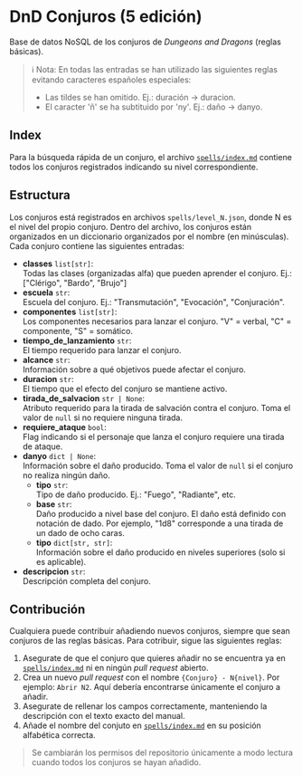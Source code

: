 # DnD Conjuros (5 edición)

Base de datos NoSQL de los conjuros de _Dungeons and Dragons_ (reglas básicas).

> ℹ️ Nota:
> En todas las entradas se han utilizado las siguientes reglas evitando caracteres españoles especiales:
> - Las tildes se han omitido. Ej.: duración -> duracion.
> - El caracter 'ñ' se ha subtituido por 'ny'. Ej.: daño -> danyo.

## Index

Para la búsqueda rápida de un conjuro, el archivo [`spells/index.md`](spells/index.md) contiene todos los conjuros registrados indicando su nivel correspondiente.

## Estructura

Los conjuros está registrados en archivos `spells/level_N.json`, donde N es el nivel del propio conjuro.
Dentro del archivo, los conjuros están organizados en un diccionario organizados por el nombre (en minúsculas).
Cada conjuro contiene las siguientes entradas:

- **classes** `list[str]`:<br>Todas las clases (organizadas alfa) que pueden aprender el conjuro. Ej.: ["Clérigo", "Bardo", "Brujo"]
- **escuela** `str`:<br>Escuela del conjuro. Ej.: "Transmutación", "Evocación", "Conjuración".
- **componentes** `list[str]`:<br>Los componentes necesarios para lanzar el conjuro. "V" = verbal, "C" = componente, "S" = somático.
- **tiempo_de_lanzamiento** `str`:<br>El tiempo requerido para lanzar el conjuro.
- **alcance** `str`:<br>Información sobre a qué objetivos puede afectar el conjuro.
- **duracion** `str`:<br>El tiempo que el efecto del conjuro se mantiene activo.
- **tirada_de_salvacion** `str | None`:<br>Atributo requerido para la tirada de salvación contra el conjuro. Toma el valor de `null` si no requiere ninguna tirada.
- **requiere_ataque** `bool`:<br>Flag indicando si el personaje que lanza el conjuro requiere una tirada de ataque.
- **danyo** `dict | None`:<br>Información sobre el daño producido. Toma el valor de `null` si el conjuro no realiza ningún daño.
    - **tipo** `str`:<br>Tipo de daño producido. Ej.: "Fuego", "Radiante", etc.
    - **base** `str`:<br>Daño producido a nivel base del conjuro. El daño está definido con notación de dado. Por ejemplo, "1d8" corresponde a una tirada de un dado de ocho caras.
    - **tipo** `dict[str, str]`:<br>Información sobre el daño producido en niveles superiores (solo si es aplicable).
- **descripcion** `str`:<br> Descripción completa del conjuro.

## Contribución

Cualquiera puede contribuir añadiendo nuevos conjuros, siempre que sean conjuros de las reglas básicas.
Para cotribuir, sigue las siguientes reglas:

1. Asegurate de que el conjuro que quieres añadir no se encuentra ya en [`spells/index.md`](spells/index.md) ni en ningún _pull request_ abierto.
2. Crea un nuevo _pull request_ con el nombre `{Conjuro} - N{nivel}`. Por ejemplo: `Abrir N2`. Aquí debería encontrarse únicamente el conjuro a añadir.
3. Asegurate de rellenar los campos correctamente, manteniendo la descripción con el texto exacto del manual.
4. Añade el nombre del conjuto en [`spells/index.md`](spells/index.md) en su posición alfabética correcta.

> Se cambiarán los permisos del repositorio únicamente a modo lectura cuando todos los conjuros se hayan añadido.
